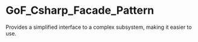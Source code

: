 # GoF_Csharp_Facade_Pattern

Provides a simplified interface to a complex subsystem, making it easier to use.


